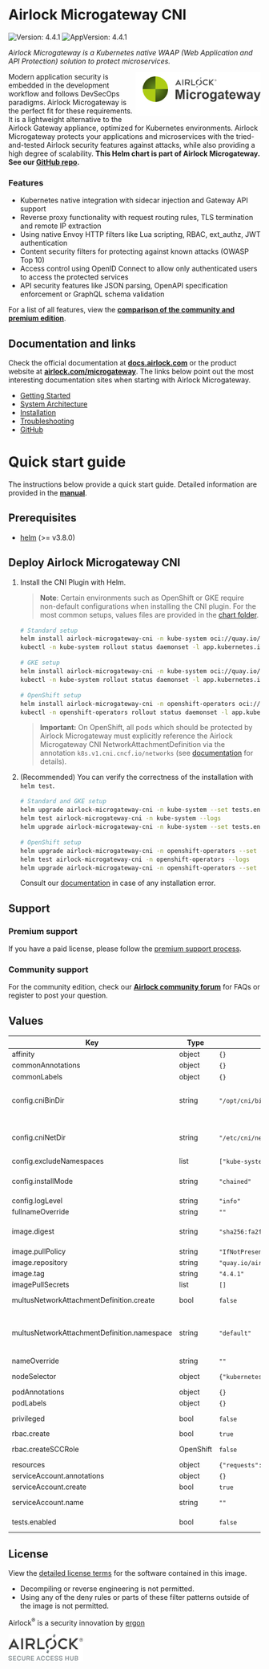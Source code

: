 # Airlock Microgateway CNI

![Version: 4.4.1](https://img.shields.io/badge/Version-4.4.1-informational?style=flat-square) ![AppVersion: 4.4.1](https://img.shields.io/badge/AppVersion-4.4.1-informational?style=flat-square)

*Airlock Microgateway is a Kubernetes native WAAP (Web Application and API Protection) solution to protect microservices.*

<picture>
  <source media="(prefers-color-scheme: dark)"
          srcset="https://raw.githubusercontent.com/airlock/microgateway/main/media/Microgateway_Labeled_AlignRight_Negative.svg">
  <source media="(prefers-color-scheme: light)"
          srcset="https://raw.githubusercontent.com/airlock/microgateway/main/media/Microgateway_Labeled_AlignRight.svg">
  <img alt="Microgateway" src="https://raw.githubusercontent.com/airlock/microgateway/main/media/Microgateway_Labeled_AlignRight.svg" align="right" width="250">
</picture>

Modern application security is embedded in the development workflow and follows DevSecOps paradigms. Airlock Microgateway is the perfect fit for these requirements. It is a lightweight alternative to the Airlock Gateway appliance, optimized for Kubernetes environments. Airlock Microgateway protects your applications and microservices with the tried-and-tested Airlock security features against attacks, while also providing a high degree of scalability.
__This Helm chart is part of Airlock Microgateway. See our [GitHub repo](https://github.com/airlock/microgateway/tree/4.4.1).__

### Features
* Kubernetes native integration with sidecar injection and Gateway API support
* Reverse proxy functionality with request routing rules, TLS termination and remote IP extraction
* Using native Envoy HTTP filters like Lua scripting, RBAC, ext_authz, JWT authentication
* Content security filters for protecting against known attacks (OWASP Top 10)
* Access control using OpenID Connect to allow only authenticated users to access the protected services
* API security features like JSON parsing, OpenAPI specification enforcement or GraphQL schema validation

For a list of all features, view the **[comparison of the community and premium edition](https://docs.airlock.com/microgateway/latest/#data/1675772882054.html)**.

## Documentation and links

Check the official documentation at **[docs.airlock.com](https://docs.airlock.com/microgateway/latest/)** or the product website at **[airlock.com/microgateway](https://www.airlock.com/en/microgateway)**. The links below point out the most interesting documentation sites when starting with Airlock Microgateway.

* [Getting Started](https://docs.airlock.com/microgateway/latest/#data/1660804708742.html)
* [System Architecture](https://docs.airlock.com/microgateway/latest/#data/1660804709650.html)
* [Installation](https://docs.airlock.com/microgateway/latest/#data/1660804708637.html)
* [Troubleshooting](https://docs.airlock.com/microgateway/latest/#data/1659430054787.html)
* [GitHub](https://github.com/airlock/microgateway)

# Quick start guide

The instructions below provide a quick start guide. Detailed information are provided in the **[manual](https://docs.airlock.com/microgateway/latest/)**.

## Prerequisites
* [helm](https://helm.sh/docs/intro/install/) (>= v3.8.0)

## Deploy Airlock Microgateway CNI
1. Install the CNI Plugin with Helm.
   > **Note**: Certain environments such as OpenShift or GKE require non-default configurations when installing the CNI plugin. For the most common setups, values files are provided in the [chart folder](/deploy/charts/airlock-microgateway-cni).
   ```bash
   # Standard setup
   helm install airlock-microgateway-cni -n kube-system oci://quay.io/airlockcharts/microgateway-cni --version '4.4.1'
   kubectl -n kube-system rollout status daemonset -l app.kubernetes.io/instance=airlock-microgateway-cni
   ```
   ```bash
   # GKE setup
   helm install airlock-microgateway-cni -n kube-system oci://quay.io/airlockcharts/microgateway-cni --version '4.4.1' -f https://raw.githubusercontent.com/airlock/microgateway/4.4.1/deploy/charts/airlock-microgateway-cni/gke-values.yaml
   kubectl -n kube-system rollout status daemonset -l app.kubernetes.io/instance=airlock-microgateway-cni
   ```
   ```bash
   # OpenShift setup
   helm install airlock-microgateway-cni -n openshift-operators oci://quay.io/airlockcharts/microgateway-cni --version '4.4.1' -f https://raw.githubusercontent.com/airlock/microgateway/4.4.1/deploy/charts/airlock-microgateway-cni/openshift-values.yaml
   kubectl -n openshift-operators rollout status daemonset -l app.kubernetes.io/instance=airlock-microgateway-cni
   ```
   > **Important:** On OpenShift, all pods which should be protected by Airlock Microgateway must explicitly reference the Airlock Microgateway CNI NetworkAttachmentDefinition via the annotation `k8s.v1.cni.cncf.io/networks` (see [documentation](https://docs.airlock.com/microgateway/latest/#data/1658483168033.html) for details).

2. (Recommended) You can verify the correctness of the installation with `helm test`.
   ```bash
   # Standard and GKE setup
   helm upgrade airlock-microgateway-cni -n kube-system --set tests.enabled=true --reuse-values oci://quay.io/airlockcharts/microgateway-cni --version '4.4.1'
   helm test airlock-microgateway-cni -n kube-system --logs
   helm upgrade airlock-microgateway-cni -n kube-system --set tests.enabled=false --reuse-values oci://quay.io/airlockcharts/microgateway-cni --version '4.4.1'
   ```
   ```bash
   # OpenShift setup
   helm upgrade airlock-microgateway-cni -n openshift-operators --set tests.enabled=true --reuse-values oci://quay.io/airlockcharts/microgateway-cni --version '4.4.1'
   helm test airlock-microgateway-cni -n openshift-operators --logs
   helm upgrade airlock-microgateway-cni -n openshift-operators --set tests.enabled=false --reuse-values oci://quay.io/airlockcharts/microgateway-cni --version '4.4.1'
   ```

   Consult our [documentation](https://docs.airlock.com/microgateway/latest/#data/1699611533587.html) in case of any installation error.

## Support

### Premium support
If you have a paid license, please follow the [premium support process](https://techzone.ergon.ch/support-process).

### Community support
For the community edition, check our **[Airlock community forum](https://forum.airlock.com/)** for FAQs or register to post your question.
## Values

| Key | Type | Default | Description |
|-----|------|---------|-------------|
| affinity | object | `{}` | Custom affinity for the DaemonSet to only deploy the CNI plugin on specific nodes. |
| commonAnnotations | object | `{}` | Annotations to add to all resources. |
| commonLabels | object | `{}` | Labels to add to all resources. |
| config.cniBinDir | string | `"/opt/cni/bin"` | Directory where the CNI plugin binaries reside on the host. This path can either be found in the documentation of your Kubernetes distribution or CNI provider. It can also be queried by running the command `crictl info -o go-template --template '{{.config.cni.binDir}}'` on your Kubernetes node. |
| config.cniNetDir | string | `"/etc/cni/net.d"` | Directory where the CNI config files reside on the host. This path can either be found in the documentation of your Kubernetes distribution or CNI provider. It can also be queried by running the command `crictl info -o go-template --template '{{.config.cni.confDir}}'` on your Kubernetes node. |
| config.excludeNamespaces | list | `["kube-system"]` | Namespaces for which this CNI plugin should not apply any modifications. |
| config.installMode | string | `"chained"` | Whether to install the CNI plugin as a `chained` plugin (default, required with most interface CNI providers), as a `standalone` plugin (required for use with Multus CNI, e.g. on OpenShift) or in `manual` mode, where no CNI network configuration is written. |
| config.logLevel | string | `"info"` | Log level for the CNI installer and plugin. |
| fullnameOverride | string | `""` | Allows overriding the name to use as full name of resources. |
| image.digest | string | `"sha256:fa2f5d8587024f0d0b29505204c964002cfd7facf79748ccc98b8caf1a70f0d8"` | SHA256 image digest to pull (in the format "sha256:7144f7bab3d4c2648d7e59409f15ec52a18006a128c733fcff20d3a4a54ba44a"). Overrides tag when specified. |
| image.pullPolicy | string | `"IfNotPresent"` | Pull policy for this image. |
| image.repository | string | `"quay.io/airlock/microgateway-cni"` | Image repository from which to pull the Airlock Microgateway CNI image. |
| image.tag | string | `"4.4.1"` | Image tag to pull. |
| imagePullSecrets | list | `[]` | ImagePullSecrets to use when pulling images. |
| multusNetworkAttachmentDefinition.create | bool | `false` | Whether a NetworkAttachmentDefinition CR should be created, which can be used for applying the CNI plugin to Pods. |
| multusNetworkAttachmentDefinition.namespace | string | `"default"` | Namespace in which the NetworkAttachmentDefinition is deployed. Note: If namespace is set to a custom value, referencing the created NetworkAttachmentDefinition from other namespaces may not work if Multus namespace isolation is enabled. https://github.com/k8snetworkplumbingwg/multus-cni/blob/v4.0.2/docs/configuration.md#namespace-isolation |
| nameOverride | string | `""` | Allows overriding the name to use instead of "microgateway-cni". |
| nodeSelector | object | `{"kubernetes.io/os":"linux"}` | NodeSelector to apply to the CNI DaemonSet in order to only deploy the CNI plugin on specific nodes. |
| podAnnotations | object | `{}` | Annotations to add to all Pods. |
| podLabels | object | `{}` | Labels to add to all Pods. |
| privileged | bool | `false` | Whether the DaemonSet should run in privileged mode. Must be enabled for environments which require it for writing files to the host (e.g. OpenShift). |
| rbac.create | bool | `true` | Whether to create RBAC resources which are required for the CNI plugin to function. |
| rbac.createSCCRole | OpenShift | `false` | Whether to create RBAC resources which allow the CNI installer to use the "privileged" security context constraint. |
| resources | object | `{"requests":{"cpu":"10m","memory":"100Mi"}}` | Resource restrictions to apply to the CNI installer container. |
| serviceAccount.annotations | object | `{}` | Annotations to add to the ServiceAccount. |
| serviceAccount.create | bool | `true` | Whether a ServiceAccount should be created. |
| serviceAccount.name | string | `""` | Name of the ServiceAccount to use. If not set and create is true, a name is generated using the fullname template. |
| tests.enabled | bool | `false` | Whether additional resources required for running `helm test` should be created (e.g. Roles and ServiceAccounts). If set to false, `helm test` will not run any tests. |

## License
View the [detailed license terms](https://www.airlock.com/en/airlock-license) for the software contained in this image.
* Decompiling or reverse engineering is not permitted.
* Using any of the deny rules or parts of these filter patterns outside of the image is not permitted.

Airlock<sup>&#174;</sup> is a security innovation by [ergon](https://www.ergon.ch/en)

<!-- Airlock SAH Logo (different image for light/dark mode) -->
<a href="https://www.airlock.com/en/secure-access-hub/">
<picture>
    <source media="(prefers-color-scheme: dark)"
        srcset="https://raw.githubusercontent.com/airlock/microgateway/main/media/Airlock_Logo_Negative.png">
    <source media="(prefers-color-scheme: light)"
        srcset="https://raw.githubusercontent.com/airlock/microgateway/main/media/Airlock_Logo.png">
    <img alt="Airlock Secure Access Hub" src="https://raw.githubusercontent.com/airlock/microgateway/main/media/Airlock_Logo.png" width="150">
</picture>
</a>
